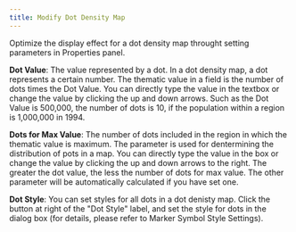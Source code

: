 ```yaml
---
title: Modify Dot Density Map
---
```



Optimize the display effect for a dot density map throught setting parameters in Properties panel.


**Dot Value**: The value represented by a dot. In a dot density map, a dot represents a certain number. The thematic value in a field is the number of dots times the Dot Value.
You can directly type the value in the textbox or change the value by clicking the up and down arrows. Such as the Dot Value is 500,000, the number of dots is 10, if the population within a region is 1,000,000 in 1994.

**Dots for Max Value**: The number of dots included in the region in which the thematic value is maximum. The parameter is used for dentermining the distribution of pots in a map. 
You can directly type the value in the box or change the value by clicking the up and down arrows to the right. The greater the dot value, the less the number of dots for max value. The other parameter will be automatically calculated if you have set one.

**Dot Style**:  You can set styles for all dots in a dot denisty map. Click the button at right of the "Dot Style" label, and set the style for dots in the dialog box (for details, please refer to Marker Symbol Style Settings).
